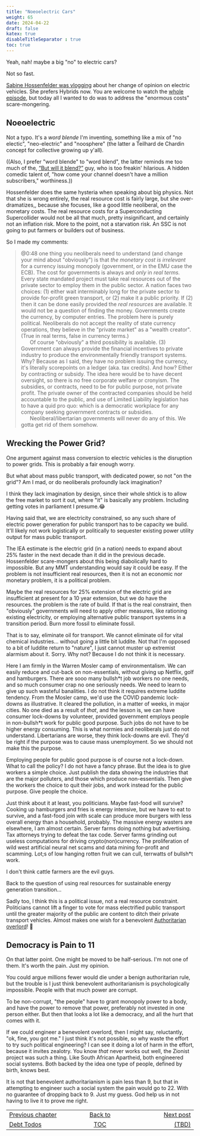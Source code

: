 ```yaml
---
title: "Noeoelectric Cars"
weight: 65
date: 2024-04-22
draft: false
katex: true
disableTitleSeparator : true
toc: true
---
```


Yeah, nah! maybe a big "no" to electric cars? 

Not so fast.

[Sabine Hossenfelder was vlogging](https://www.youtube.com/watch?v=zX2n2-acksw) about her change of opinion on electric vehicles. She prefers Hybrids now. You are welcome to watch the 
[whole episode](https://www.youtube.com/watch?v=zX2n2-acksw), but today all 
I wanted to do was to address the "enormous costs" scare-mongering.


## Noeoelectric

Not a typo. It's a *word blende* I'm inventing, something like a mix of 
"no electic", "neo-electric" and "noosphere" (the latter a Teilhard de Chardin concept for collective growing up y'all). 

((Also, I prefer "word blende" to "word blend", the latter reminds me too much of the, 
[“But will it blend?”](https://www.youtube.com/watch?v=4P4_JM0RGGE&pp=ygURYnV0IHdpbGwgaXQgYmxlbmQ%3D) guy, who is too 
freakin' hilarious. A hidden comedic talent of, "how come your 
channel doesn't have a million subscribers," worthiness.))

Hossenfelder does the same hysteria when speaking about big physics.  Not 
that she is wrong entirely, the real resource cost is fairly large, but 
she over-dramatizes,, because she focuses, like a  good little neoliberal, 
on the monetary costs. The real resource costs for a Superconducting 
Supercollider would not be all that much, pretty insignificant, and 
certainly not an inflation risk. More to the point, not a starvation risk. 
An SSC is not going to put farmers or builders out of business.

So I made my comments:
> @0:48 one thing you neoliberals need to understand (and change your 
mind about "obviously") is that _the monetary cost is irrelevant_ for a 
currency issuing monopoly (government, or in the EMU case the ECB). The 
cost for governments is always and *_only_* in *_real terms._* Every 
state mandated project must take real resources out of the private sector 
to employ them in the public sector. A nation faces two choices: 
(1) either wait interminably long for the private sector to provide 
for-profit green transport, or (2) make it a public priority. If (2) then 
it can be done easily provided the _real resources_ are available. It would 
not be a question of finding the money. Governments create the currency, 
by computer entries. The problem here is purely political. Neoliberals do 
not accept the reality of state currency operations, they believe in the 
"private market" as a "wealth creator". (True in real terms, false in 
currency terms.)  
&nbsp;&nbsp;&nbsp;&nbsp;&nbsp;&nbsp;Of course "obviously" a third 
possibility is available. (3) Government can always provide the financial 
incentives to private industry to produce the environmentally friendly 
transport systems. Why? Because as I said, they have no problem issuing the 
currency, it's literally scorepoints on a ledger (aka. tax credits). And how? 
Either by contracting or subsidy. The idea here would be to have decent 
oversight, so there is no free corporate welfare or cronyism. The subsidies, 
or contracts, need to be for public purpose, not private profit. The private 
owner of the contracted companies should be held accountable to the public, 
and use of Limited Liability legislation has to have a quid pro quo: which is 
a democratic workplace for any company seeking government contracts or 
subsidies.  
&nbsp;&nbsp;&nbsp;&nbsp;&nbsp;&nbsp;Neoliberal/libertarian governments will 
never do any of this. We gotta get rid of them somehow.


## Wrecking the Power Grid?

One argument against mass conversion to electric vehicles is the 
disruption to power grids. This is probably a fair enough worry.

But what about mass public transport, with dedicated power, so not "on the 
grid"? Am I mad, or do neoliberals profoundly lack imagination?

I think they lack imagination by design, since their whole shtick is to 
allow the free market to sort it out, where "it" is basically any problem. 
Including getting votes in parliament I presume.😂

Having said that, we are electricity constrained, so any such share of 
electric power generation for public transport has to be capacity we build. 
It'll likely not work logistically or politically to sequester existing 
power utility output for mass public transport.

The IEA estimate is the electric grid (in a nation) needs to expand about 
25% faster in the next decade than it did in the previous decade. 
Hossenfelder scare-mongers about this being diabolically hard to impossible. 
But any MMT understanding would say it could be easy. If the problem is not 
insufficient real resources, then it is not an economic nor monetary 
problem, it is a political problem.

Maybe the real resources for 25% extension of the electric grid are 
insufficient at present for a 10 year extension, but we do have the 
resources. the problem is the rate of build. If that is the real constraint, 
then "obviously" governments will need to apply other measures, like 
rationing existing electricity, or employing alternative public transport 
systems in a transition period. Burn more fossil to eliminate fossil.

That is to say, eliminate oil for transport. We cannot eliminate oil for 
vital chemical industries... without going a little bit luddite. Not that 
I'm opposed to a bit of luddite return to "nature", I just cannot muster 
up extremist alarmism about it. Sorry. Why not? Because I do not think it 
is necessary. 

Here I am firmly in the Warren Mosler camp of environmentalism. We can 
easily reduce and cut-back on non-essentials, without giving up Netflix, 
golf and hamburgers. There are sooo many bullsh$\ast$t job workers no one 
needs, and so much consumer crap no one seriously needs. We need to learn to 
give up such wasteful banalities. I do not think it requires extreme luddite 
tendency. From the Mosler camp, we'd use the COVID pandemic lock-downs as 
illustrative. It cleared the pollution, in a matter of weeks, in major 
cities. No one died as a result of *that*, and the lesson is, we can have 
consumer lock-downs by volunteer, provided government employs people in 
non-bullsh$\ast$t work for public good purpose. Such jobs do not have to be 
higher energy consuming. This is what normies and neoliberals just do not 
understand. Libertarians are worse, they think lock-downs are evil. They'd 
be right if the purpose was to cause mass unemployment. So we should not 
make this the purpose.

Employing people for public good purpose is of course not a lock-down. 
What to call the policy? I do not have a fancy phrase. But the idea is to 
give workers a simple choice. Just publish the data showing the industries 
that are the major polluters, and those which produce non-essentials. Then 
give the workers the choice to quit their jobs, and work instead for the 
public purpose. Give people the choice.

Just think about it at least, you politicians. Maybe fast-food will 
survive?  Cooking up hamburgers and fries is energy intensive, but we 
have to eat to survive, and a fast-food join with scale can produce more 
burgers with less overall energy than a household, probably. The massive 
energy wasters are elsewhere, I am almost certain. Server farms doing 
nothing but advertising. Tax attorneys trying to defeat the tax code. 
Server farms grinding out useless computations for driving
crypto(non)currency. The proliferation of wild west artificial neural 
net scams and data mining for-profit and scamming. Lot;s of low hanging 
rotten fruit we can cull, terrwatts of bullsh$\ast$t work.

I don't think cattle farmers are the evil guys.

Back to the question of using real resources for sustainable energy 
generation transition...

Sadly too, I think this is a political issue, not a real resource 
constraint. Politicians cannot lift a finger to vote for mass electrified 
public transport until the greater majority of the public are content to 
ditch their private transport vehicles. Almost makes one wish for a 
benevolent 
[Authoritarian overlord](../62_n-body_problems)! 🤣


## Democracy is Pain to 11

On that latter point. One might be moved to be half-serious. 
I'm not one of them. It's worth the pain. Just my opinion.

You could argue millions fewer would die under a benign authoritarian 
rule, but the trouble is I just think benevolent authoritarianism is 
psychologically impossible. People with that much power are corrupt.

To be non-corrupt, "the people" have to grant monopoly power to a body, 
and have the power to remove that power, preferably not invested in one 
person either. But then that looks a lot like a democracy, and all the 
hurt that comes with it. 

If we could engineer a benevolent overlord, then I might say, 
reluctantly, "ok, fine, you got me." I just think it's not possible, so 
why waste the effort to try such political engineering? I can see it doing 
a lot of harm in the effort, because it invites zealotry. You know *that* 
never works out well, the Zionist project was such a thing. Like 
South African Apartheid, both engineered social systems. Both backed by 
the idea one type of people, defined by birth, knows best.

It is not that benevolent authoritarianism is pain less than 9, but that 
in attempting to engineer such a social system the pain would go to 22.
With no guarantee of dropping back to 9. Just my guess. God help us in not 
having to live it to prove me right.


 
<table style="border-collapse: collapse; border=0;">
    <colgroup>
       <col span="1" style="width: 20%;">
       <col span="1" style="width: 20%;">
       <col span="1" style="width: 20%;">
    </colgroup>
<tr style="border: 1px solid color:#0f0f0f;">
<td style="border: 1px solid color:#0f0f0f;">
<a href="../63_debt_todos">Previous chapter</a></td>
<td style="border: 1px solid color:#0f0f0f; text-align:center;">
<a href="../">Back to</a></td>
<td style="border: 1px solid color:#0f0f0f; text-align:right;">
<a href="./">Next post</a></td>
</tr>
<tr style="border: 1px solid color:#0f0f0f;">
<td style="border: 1px solid color:#0f0f0f;">
<a href="../63_debt_todos">Debt Todos</a></td>
<td style="border: 1px solid color:#0f0f0f; text-align:center;">
<a href="../">TOC</a></td>
<td style="border: 1px solid color:#0f0f0f; text-align:right;">
<a href="./">(TBD)</a></td>
</tr>
</table>

